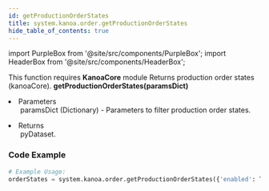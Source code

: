 ```yaml
---
id: getProductionOrderStates
title: system.kanoa.order.getProductionOrderStates
hide_table_of_contents: true
---
```


import PurpleBox from '@site/src/components/PurpleBox';
import HeaderBox from '@site/src/components/HeaderBox';

<PurpleBox>This function requires <b>KanoaCore</b> module</PurpleBox>
<HeaderBox header="Description">Returns production order states (kanoaCore).</HeaderBox>
<HeaderBox header="Syntax">
    <b>getProductionOrderStates(paramsDict)</b>
    <li>Parameters <br />
        <ul>paramsDict (Dictionary) - Parameters to filter production order states.</ul>
    </li>
    <li>Returns <br />
        <ul>pyDataset.</ul>
    </li>
</HeaderBox>

### Code Example

```python
# Example Usage:
orderStates = system.kanoa.order.getProductionOrderStates({'enabled': True, 'workOrderStatusId': 1, 'workOrderStatusName': 'Released'})

